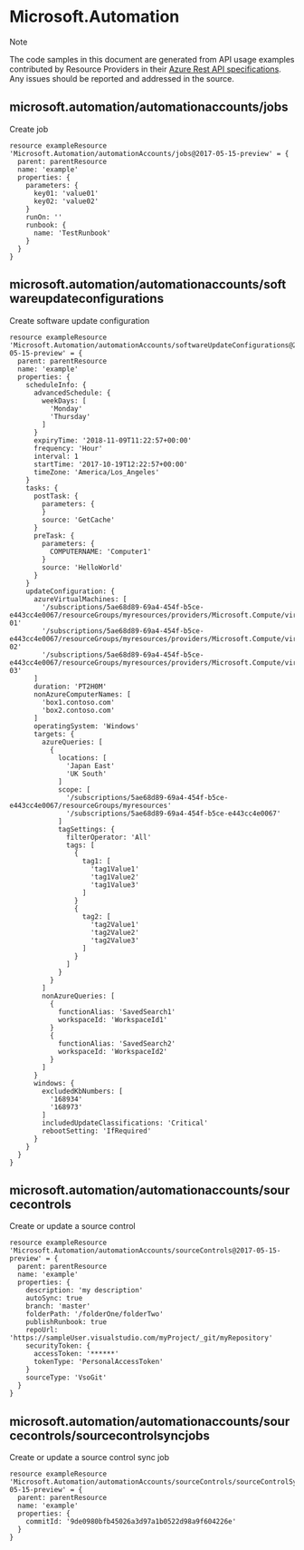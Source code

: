 # Microsoft.Automation
  
> [!NOTE]
> The code samples in this document are generated from API usage examples contributed by Resource Providers in their [Azure Rest API specifications](https://github.com/Azure/azure-rest-api-specs). Any issues should be reported and addressed in the source.


## microsoft.automation/automationaccounts/jobs

Create job
```bicep
resource exampleResource 'Microsoft.Automation/automationAccounts/jobs@2017-05-15-preview' = {
  parent: parentResource 
  name: 'example'
  properties: {
    parameters: {
      key01: 'value01'
      key02: 'value02'
    }
    runOn: ''
    runbook: {
      name: 'TestRunbook'
    }
  }
}
```

## microsoft.automation/automationaccounts/softwareupdateconfigurations

Create software update configuration
```bicep
resource exampleResource 'Microsoft.Automation/automationAccounts/softwareUpdateConfigurations@2017-05-15-preview' = {
  parent: parentResource 
  name: 'example'
  properties: {
    scheduleInfo: {
      advancedSchedule: {
        weekDays: [
          'Monday'
          'Thursday'
        ]
      }
      expiryTime: '2018-11-09T11:22:57+00:00'
      frequency: 'Hour'
      interval: 1
      startTime: '2017-10-19T12:22:57+00:00'
      timeZone: 'America/Los_Angeles'
    }
    tasks: {
      postTask: {
        parameters: {
        }
        source: 'GetCache'
      }
      preTask: {
        parameters: {
          COMPUTERNAME: 'Computer1'
        }
        source: 'HelloWorld'
      }
    }
    updateConfiguration: {
      azureVirtualMachines: [
        '/subscriptions/5ae68d89-69a4-454f-b5ce-e443cc4e0067/resourceGroups/myresources/providers/Microsoft.Compute/virtualMachines/vm-01'
        '/subscriptions/5ae68d89-69a4-454f-b5ce-e443cc4e0067/resourceGroups/myresources/providers/Microsoft.Compute/virtualMachines/vm-02'
        '/subscriptions/5ae68d89-69a4-454f-b5ce-e443cc4e0067/resourceGroups/myresources/providers/Microsoft.Compute/virtualMachines/vm-03'
      ]
      duration: 'PT2H0M'
      nonAzureComputerNames: [
        'box1.contoso.com'
        'box2.contoso.com'
      ]
      operatingSystem: 'Windows'
      targets: {
        azureQueries: [
          {
            locations: [
              'Japan East'
              'UK South'
            ]
            scope: [
              '/subscriptions/5ae68d89-69a4-454f-b5ce-e443cc4e0067/resourceGroups/myresources'
              '/subscriptions/5ae68d89-69a4-454f-b5ce-e443cc4e0067'
            ]
            tagSettings: {
              filterOperator: 'All'
              tags: [
                {
                  tag1: [
                    'tag1Value1'
                    'tag1Value2'
                    'tag1Value3'
                  ]
                }
                {
                  tag2: [
                    'tag2Value1'
                    'tag2Value2'
                    'tag2Value3'
                  ]
                }
              ]
            }
          }
        ]
        nonAzureQueries: [
          {
            functionAlias: 'SavedSearch1'
            workspaceId: 'WorkspaceId1'
          }
          {
            functionAlias: 'SavedSearch2'
            workspaceId: 'WorkspaceId2'
          }
        ]
      }
      windows: {
        excludedKbNumbers: [
          '168934'
          '168973'
        ]
        includedUpdateClassifications: 'Critical'
        rebootSetting: 'IfRequired'
      }
    }
  }
}
```

## microsoft.automation/automationaccounts/sourcecontrols

Create or update a source control
```bicep
resource exampleResource 'Microsoft.Automation/automationAccounts/sourceControls@2017-05-15-preview' = {
  parent: parentResource 
  name: 'example'
  properties: {
    description: 'my description'
    autoSync: true
    branch: 'master'
    folderPath: '/folderOne/folderTwo'
    publishRunbook: true
    repoUrl: 'https://sampleUser.visualstudio.com/myProject/_git/myRepository'
    securityToken: {
      accessToken: '******'
      tokenType: 'PersonalAccessToken'
    }
    sourceType: 'VsoGit'
  }
}
```

## microsoft.automation/automationaccounts/sourcecontrols/sourcecontrolsyncjobs

Create or update a source control sync job
```bicep
resource exampleResource 'Microsoft.Automation/automationAccounts/sourceControls/sourceControlSyncJobs@2017-05-15-preview' = {
  parent: parentResource 
  name: 'example'
  properties: {
    commitId: '9de0980bfb45026a3d97a1b0522d98a9f604226e'
  }
}
```
